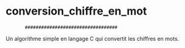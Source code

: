 # conversion_chiffre_en_mot
           ################################## 

Un algorithme simple en langage C qui convertit les chiffres en mots.
